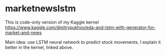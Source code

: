 # marketnewslstm

This is code-only version of my Kaggle kernel https://www.kaggle.com/dmitrypukhov/eda-and-lstm-with-generator-for-market-and-news

Main idea: use LSTM neural network to predict stock movements. I explain it better in the kernel, linked above.
